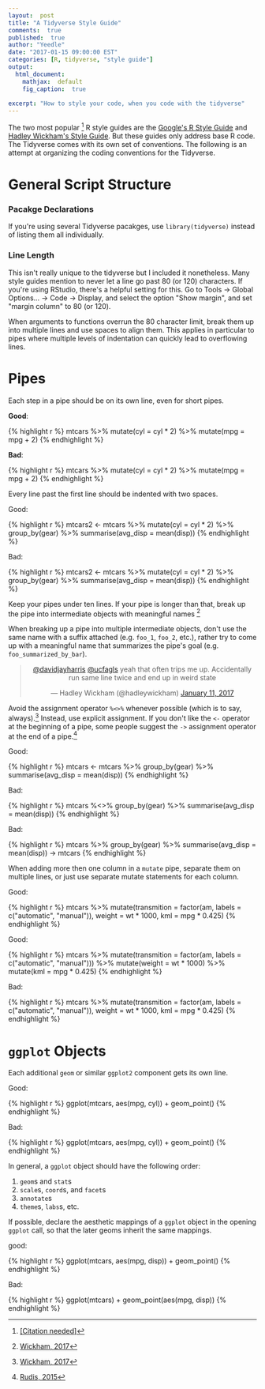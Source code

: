 ```yaml
---
layout:  post
title: "A Tidyverse Style Guide"
comments:  true
published:  true
author: "Yeedle"
date: "2017-01-15 09:00:00 EST"
categories: [R, tidyverse, "style guide"]
output:
  html_document:
    mathjax:  default
    fig_caption:  true
   
excerpt: "How to style your code, when you code with the tidyverse"
---
```


<style>
div.bad > figure.highlight > pre 
{ 
  background-color:rgba(255, 0, 0, 0.2); 
  border: 1px solid #ccc;
  border-radius: 4px;
}
div.good > figure.highlight > pre 
{ 
  background-color:rgba(0, 255, 0, 0.2); 
  border: 1px solid #ccc;
  border-radius: 4px;
}
</style>


The two most popular [^citationeeded] R style guides are the [Google's R Style Guide](https://google.github.io/styleguide/Rguide.xml) and [Hadley Wickham's Style Guide](http://adv-r.had.co.nz/Style.html). But these guides only address base R code. The Tidyverse comes with its own set of conventions. The following is an attempt at organizing the coding conventions for the Tidyverse.

[^citationeeded]: [[<u>Citation needed</u>]](https://xkcd.com/285/)

# General Script Structure

### Pacakge Declarations
If you're using several Tidyverse pacakges, use `library(tidyverse)` instead of listing them all individually.

### Line Length
This isn't really unique to the tidyverse but I included it nonetheless. Many style guides mention to never let a line go past 80 (or 120) characters. If you're using RStudio, there's a helpful setting for this. Go to Tools -> Global Options... -> Code -> Display, and select the option "Show margin", and set "margin column" to 80 (or 120).

When arguments to functions overrun the 80 character limit, break them up into multiple lines and use spaces to align them. This applies in particular to pipes where multiple levels of indentation can quickly lead to overflowing lines.

# Pipes

Each step in a pipe should be on its own line, even for short pipes.
<div class = "good">

**Good**:

{% highlight r %}
mtcars %>% 
  mutate(cyl = cyl * 2) %>%
  mutate(mpg = mpg + 2)
{% endhighlight %}
</div>

<div class = "bad">

**Bad**:

{% highlight r %}
mtcars %>% mutate(cyl = cyl * 2) %>% mutate(mpg = mpg + 2)
{% endhighlight %}
</div>

Every line past the first line should be indented with two spaces.
<div class = "good">
Good:

{% highlight r %}
mtcars2 <- mtcars %>%
  mutate(cyl = cyl * 2) %>%
  group_by(gear) %>%
  summarise(avg_disp = mean(disp))
{% endhighlight %}
</div>

<div class = "bad">
Bad:

{% highlight r %}
mtcars2 <- mtcars %>% 
mutate(cyl = cyl * 2) %>%
group_by(gear) %>%
summarise(avg_disp = mean(disp))
{% endhighlight %}
</div>


Keep your pipes under ten lines. If your pipe is longer than that, break up the pipe into intermediate objects with meaningful names [^tenperpipe]

[^tenperpipe]:[Wickham, 2017](http://r4ds.had.co.nz/pipes.html#when-not-to-use-the-pipe)

When breaking up a pipe into multiple intermediate objects, don't use the same name with a suffix attached (e.g. `foo_1`, `foo_2`, etc.), rather try to come up with a meaningful name that summarizes the pipe's goal (e.g. `foo_summarized_by_bar`).

<center>
<blockquote class="twitter-tweet" data-lang="en"><p lang="en" dir="ltr"><a href="https://twitter.com/davidjayharris">@davidjayharris</a> <a href="https://twitter.com/ucfagls">@ucfagls</a> yeah that often trips me up. Accidentally run same line twice and end up in weird state</p>&mdash; Hadley Wickham (@hadleywickham) <a href="https://twitter.com/hadleywickham/status/819202162211385347">January 11, 2017</a></blockquote>
<script async src="http://platform.twitter.com/widgets.js" charset="utf-8"></script>
</center>

Avoid the assignment operator `%<>%` whenever possible (which is to say, always).[^%<>%] Instead, use explicit assignment. If you don't like the `<-` operator at the beginning of a pipe, some people suggest the `->` assignment operator at the end of a pipe.[^rhsassignment] 

[^%<>%]: [Wickham, 2017](http://r4ds.had.co.nz/pipes.html#other-tools-from-magrittr)

[^rhsassignment]: [Rudis, 2015](https://rud.is/b/2015/02/04/a-step-to-the-right-in-r-assignments/)

<div class = "good">
Good:

{% highlight r %}
mtcars <- mtcars %>% 
  group_by(gear) %>%
  summarise(avg_disp = mean(disp))
{% endhighlight %}
</div>

<div class = "bad">
Bad:

{% highlight r %}
mtcars %<>% 
  group_by(gear) %>%
  summarise(avg_disp = mean(disp))
{% endhighlight %}
</div>

<div class = "bad">
Bad:

{% highlight r %}
mtcars %>%
  group_by(gear) %>%
  summarise(avg_disp = mean(disp)) -> mtcars
{% endhighlight %}

When adding more then one column in a `mutate` pipe, separate them on multiple lines, or just use separate mutate statements for each column.

<div class = "good">
Good:

{% highlight r %}
mtcars %>%
  mutate(transmition = factor(am, labels =  c("automatic", "manual")),
         weight = wt * 1000,
         kml = mpg * 0.425)
{% endhighlight %}
</div>

<div class = "good">
Good:

{% highlight r %}
mtcars %>%
  mutate(transmition = factor(am, labels =  c("automatic", "manual"))) %>%
  mutate(weight = wt * 1000) %>%
  mutate(kml = mpg * 0.425)
{% endhighlight %}
</div>
<div class = "bad">
Bad:

{% highlight r %}
mtcars %>%
  mutate(transmition = factor(am, labels =  c("automatic", "manual")), weight = wt * 1000, kml = mpg * 0.425)
{% endhighlight %}
</div>




# `ggplot` Objects
Each additional `geom` or similar `ggplot2` component gets its own line.
<div class = "good">
Good:

{% highlight r %}
ggplot(mtcars, aes(mpg, cyl)) +
  geom_point()
{% endhighlight %}
</div>

<div class = "bad">
Bad:

{% highlight r %}
ggplot(mtcars, aes(mpg, cyl)) + geom_point()
{% endhighlight %}
</div>



In general, a `ggplot` object should have the following order:

1. `geom`s and `stat`s
2. `scale`s, `coord`s, and `facet`s
3. `annotate`s
3. `theme`s, `labs`s, etc.


If possible, declare the aesthetic mappings of a `ggplot` object in the opening `ggplot` call, so that the later geoms inherit the same mappings. 

<div class = "good">
good:

{% highlight r %}
ggplot(mtcars, aes(mpg, disp)) +
  geom_point()
{% endhighlight %}
</div>

<div class = "bad">
Bad:

{% highlight r %}
ggplot(mtcars) +
  geom_point(aes(mpg, disp))
{% endhighlight %}
</div>
